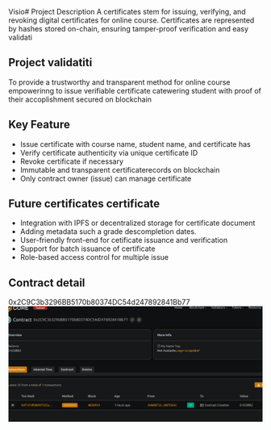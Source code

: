 Visio# Project Description
A certificates stem for issuing, verifying, and revoking digital certificates  for online course. Certificates are represented by hashes stored on-chain, ensuring tamper-proof verification and easy validati

## Project validatiti
To provide a trustworthy and transparent method for online course empowerinng to issue verifiable certificate catewering student with proof of their accoplishment secured on blockchain

## Key Feature
- Issue certificate with course name, student name, and certificate has
- Verify certificate authenticity via unique certificate ID
- Revoke certificate if necessary 
- Immutable and transparent certificaterecords on blockchain
- Only contract owner (issue) can manage certificate
## Future certificates certificate
- Integration with IPFS or decentralized storage for certificate document
- Adding metadata such a grade descompletion dates.
- User-friendly front-end for cetificate issuance and verification
- Support for batch issuance of certificate
- Role-based access control for multiple issue

## Contract detail
0x2C9C3b3296BB5170b80374DC54d247892841Bb77![alt text](image.png)
